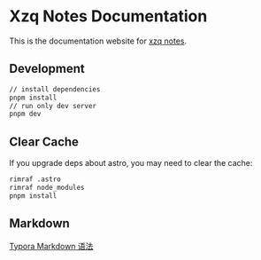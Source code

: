 [xzq notes]: https://notes-z8e7-xzqs-projects-02c17255.vercel.app

# Xzq Notes Documentation

This is the documentation website for [xzq notes][].

## Development

```bash
// install dependencies
pnpm install
// run only dev server
pnpm dev
```

## Clear Cache

If you upgrade deps about astro, you may need to clear the cache:

```bash
rimraf .astro
rimraf node_modules
pnpm install
```

## Markdown

[Typora Markdown 语法](https://support.typora.io/zh/Markdown-Reference/)
